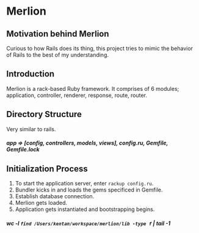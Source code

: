 # Merlion

## Motivation behind Merlion
Curious to how Rails does its thing, this project tries to mimic the behavior of Rails to the best of my understanding.

## Introduction
Merlion is a rack-based Ruby framework. It comprises of 6 modules; application, controller, renderer, response, route, router.

## Directory Structure
Very similar to rails.

##### app => [config, controllers, models, views], config.ru, Gemfile, Gemfile.lock


## Initialization Process

1. To start the application server, enter `rackup config.ru`.
2. Bundler kicks in and loads the gems specificed in Gemfile.
3. Establish database connection.
4. Merlion gets loaded.
5. Application gets instantiated and bootstrapping begins.


##### wc -l `find /Users/kentan/workspace/merlion/lib -type f` | tail -1
